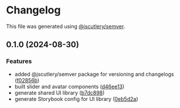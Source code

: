 # Changelog

This file was generated using [@jscutlery/semver](https://github.com/jscutlery/semver).

## 0.1.0 (2024-08-30)


### Features

* added @jscutlery/semver package for versioning and changelogs ([f02856b](https://github.com/effinrich/nx-storybook-as-core/commit/f02856bfd6cfc864f2361ccc6eb11cdf7aa28689))
* built slider and avatar components ([d46ee13](https://github.com/effinrich/nx-storybook-as-core/commit/d46ee1379bbdb7bf108932c0f284ff6d26cf9a45))
* generate shared UI library ([b7dc898](https://github.com/effinrich/nx-storybook-as-core/commit/b7dc89897034e557484938a6fd5f264131aa0215))
* generate Storybook config for UI library ([0eb5d2a](https://github.com/effinrich/nx-storybook-as-core/commit/0eb5d2a4c2db2f14cee6fe312c1d7ee939a236d3))
